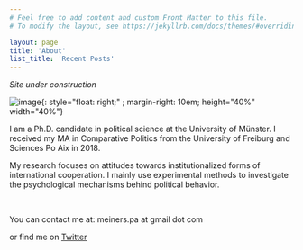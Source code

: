 ```yaml
---
# Feel free to add content and custom Front Matter to this file.
# To modify the layout, see https://jekyllrb.com/docs/themes/#overriding-theme-defaults

layout: page
title: 'About'
list_title: 'Recent Posts'
---
```

*Site under construction*

![image](/assets/websitesmall@0.5x.jpg){: style="float: right;" ; margin-right: 10em; height="40%" width="40%"}


I am a Ph.D. candidate in political science at the University of Münster. I received my MA in Comparative Politics from the University of Freiburg and Sciences Po Aix in 2018. 

My research focuses on attitudes towards institutionalized forms of international cooperation. I mainly use experimental methods to investigate the psychological mechanisms behind political behavior.

<br/>

You can contact me at: meiners.pa at gmail dot com


 or find me on [Twitter](https://twitter.com/pa_meiners)  



<br/>

